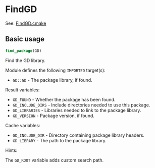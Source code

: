 # FindGD

See: [FindGD.cmake](https://github.com/petk/php-build-system/blob/master/cmake/cmake/modules/FindGD.cmake)

## Basic usage

```cmake
find_package(GD)
```

Find the GD library.

Module defines the following `IMPORTED` target(s):

* `GD::GD` - The package library, if found.

Result variables:

* `GD_FOUND` - Whether the package has been found.
* `GD_INCLUDE_DIRS` - Include directories needed to use this package.
* `GD_LIBRARIES` - Libraries needed to link to the package library.
* `GD_VERSION` - Package version, if found.

Cache variables:

* `GD_INCLUDE_DIR` - Directory containing package library headers.
* `GD_LIBRARY` - The path to the package library.

Hints:

The `GD_ROOT` variable adds custom search path.
